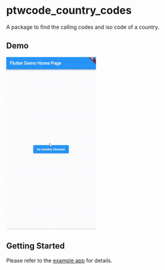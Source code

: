 # ptwcode_country_codes

A package to find the calling codes and iso code of a country.

## Demo
<img src="https://github.com/alidev0/ptwcode_country_codes/raw/master/demo/demo_video.gif"  width="240"/>

## Getting Started

Please refer to the [example app](https://pub.dev/packages/ptwcode_country_codes/example) for details.